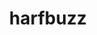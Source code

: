 ---
title: "harfbuzz"
layout: cache
categories: [package, develop]
meta: {"versions": ["8.5.0", "9.0.0"], "compilers": ["gcc@=11.1.0", "oneapi@=2024.2.0"], "oss": ["ubuntu20.04", "ubuntu22.04"], "platforms": ["linux"], "targets": ["x86_64_v3"], "stacks": ["data-vis-sdk", "e4s-oneapi", "root"], "num_specs": 14, "num_specs_by_stack": {"root": 14, "data-vis-sdk": 2, "e4s-oneapi": 2}}
spec_details: [{"hash": "wjclfsjbqnbjwo2unm55uy4h26eb6nyi", "compiler": "gcc@=11.1.0", "versions": ["8.5.0"], "os": "ubuntu20.04", "platform": "linux", "target": "x86_64_v3", "variants": ["build_system=meson", "buildtype=release", "default_library=shared", "~graphite2", "~strip"], "stacks": ["root"], "size": "-", "tarball": "https://binaries.spack.io/develop/build_cache/linux-ubuntu20.04-x86_64_v3/gcc-11.1.0/harfbuzz-8.5.0/linux-ubuntu20.04-x86_64_v3-gcc-11.1.0-harfbuzz-8.5.0-wjclfsjbqnbjwo2unm55uy4h26eb6nyi.spack"}, {"hash": "qoi3zydewvfgznqs7eovsgzvavabto54", "compiler": "gcc@=11.1.0", "versions": ["9.0.0"], "os": "ubuntu20.04", "platform": "linux", "target": "x86_64_v3", "variants": ["build_system=meson", "buildtype=release", "default_library=shared", "~graphite2", "~strip"], "stacks": ["root"], "size": "-", "tarball": "https://binaries.spack.io/develop/build_cache/linux-ubuntu20.04-x86_64_v3/gcc-11.1.0/harfbuzz-9.0.0/linux-ubuntu20.04-x86_64_v3-gcc-11.1.0-harfbuzz-9.0.0-qoi3zydewvfgznqs7eovsgzvavabto54.spack"}, {"hash": "cndgfryzivhgr3izl7h27762odwfbora", "compiler": "gcc@=11.1.0", "versions": ["9.0.0"], "os": "ubuntu20.04", "platform": "linux", "target": "x86_64_v3", "variants": ["build_system=meson", "buildtype=release", "default_library=shared", "~graphite2", "~strip"], "stacks": ["root"], "size": "-", "tarball": "https://binaries.spack.io/develop/build_cache/linux-ubuntu20.04-x86_64_v3/gcc-11.1.0/harfbuzz-9.0.0/linux-ubuntu20.04-x86_64_v3-gcc-11.1.0-harfbuzz-9.0.0-cndgfryzivhgr3izl7h27762odwfbora.spack"}, {"hash": "rm3yf73m5lltvm7dsmrdly4yhdvsboyb", "compiler": "gcc@=11.1.0", "versions": ["8.5.0"], "os": "ubuntu20.04", "platform": "linux", "target": "x86_64_v3", "variants": ["build_system=meson", "buildtype=release", "default_library=shared", "~graphite2", "~strip"], "stacks": ["root"], "size": "-", "tarball": "https://binaries.spack.io/develop/build_cache/linux-ubuntu20.04-x86_64_v3/gcc-11.1.0/harfbuzz-8.5.0/linux-ubuntu20.04-x86_64_v3-gcc-11.1.0-harfbuzz-8.5.0-rm3yf73m5lltvm7dsmrdly4yhdvsboyb.spack"}, {"hash": "nc6sqnoqu36rrqwvbkobiuvxtilejz5c", "compiler": "gcc@=11.1.0", "versions": ["9.0.0"], "os": "ubuntu20.04", "platform": "linux", "target": "x86_64_v3", "variants": ["build_system=meson", "buildtype=release", "default_library=shared", "~graphite2", "~strip"], "stacks": ["root"], "size": "-", "tarball": "https://binaries.spack.io/develop/build_cache/linux-ubuntu20.04-x86_64_v3/gcc-11.1.0/harfbuzz-9.0.0/linux-ubuntu20.04-x86_64_v3-gcc-11.1.0-harfbuzz-9.0.0-nc6sqnoqu36rrqwvbkobiuvxtilejz5c.spack"}, {"hash": "h5o4o4xqnpufgjbpg2vv2vcqo44ujmyv", "compiler": "gcc@=11.1.0", "versions": ["8.5.0"], "os": "ubuntu20.04", "platform": "linux", "target": "x86_64_v3", "variants": ["build_system=meson", "buildtype=release", "default_library=shared", "~graphite2", "~strip"], "stacks": ["root"], "size": "-", "tarball": "https://binaries.spack.io/develop/build_cache/linux-ubuntu20.04-x86_64_v3/gcc-11.1.0/harfbuzz-8.5.0/linux-ubuntu20.04-x86_64_v3-gcc-11.1.0-harfbuzz-8.5.0-h5o4o4xqnpufgjbpg2vv2vcqo44ujmyv.spack"}, {"hash": "rqmjevcjprv2wwkpssdn53lfzhngyqmu", "compiler": "gcc@=11.1.0", "versions": ["9.0.0"], "os": "ubuntu20.04", "platform": "linux", "target": "x86_64_v3", "variants": ["build_system=meson", "buildtype=release", "default_library=shared", "~graphite2", "~strip"], "stacks": ["root"], "size": "-", "tarball": "https://binaries.spack.io/develop/build_cache/linux-ubuntu20.04-x86_64_v3/gcc-11.1.0/harfbuzz-9.0.0/linux-ubuntu20.04-x86_64_v3-gcc-11.1.0-harfbuzz-9.0.0-rqmjevcjprv2wwkpssdn53lfzhngyqmu.spack"}, {"hash": "uapmd6d4fjk2welgtok2lnjwhzq6fvur", "compiler": "gcc@=11.1.0", "versions": ["9.0.0"], "os": "ubuntu20.04", "platform": "linux", "target": "x86_64_v3", "variants": ["build_system=meson", "buildtype=release", "default_library=shared", "~graphite2", "~strip"], "stacks": ["data-vis-sdk", "root"], "size": "-", "tarball": "https://binaries.spack.io/develop/build_cache/linux-ubuntu20.04-x86_64_v3/gcc-11.1.0/harfbuzz-9.0.0/linux-ubuntu20.04-x86_64_v3-gcc-11.1.0-harfbuzz-9.0.0-uapmd6d4fjk2welgtok2lnjwhzq6fvur.spack"}, {"hash": "77msy4x4bijwbk37pitit2m7lmfgpafb", "compiler": "gcc@=11.1.0", "versions": ["9.0.0"], "os": "ubuntu20.04", "platform": "linux", "target": "x86_64_v3", "variants": ["build_system=meson", "buildtype=release", "default_library=shared", "~graphite2", "~strip"], "stacks": ["root"], "size": "-", "tarball": "https://binaries.spack.io/develop/build_cache/linux-ubuntu20.04-x86_64_v3/gcc-11.1.0/harfbuzz-9.0.0/linux-ubuntu20.04-x86_64_v3-gcc-11.1.0-harfbuzz-9.0.0-77msy4x4bijwbk37pitit2m7lmfgpafb.spack"}, {"hash": "fm6ceurqyeawamuodpsgasqa4s2stjdf", "compiler": "gcc@=11.1.0", "versions": ["9.0.0"], "os": "ubuntu20.04", "platform": "linux", "target": "x86_64_v3", "variants": ["build_system=meson", "buildtype=release", "default_library=shared", "~graphite2", "~strip"], "stacks": ["data-vis-sdk", "root"], "size": "-", "tarball": "https://binaries.spack.io/develop/build_cache/linux-ubuntu20.04-x86_64_v3/gcc-11.1.0/harfbuzz-9.0.0/linux-ubuntu20.04-x86_64_v3-gcc-11.1.0-harfbuzz-9.0.0-fm6ceurqyeawamuodpsgasqa4s2stjdf.spack"}, {"hash": "pav5wdetbdni3llihf24xwz2l5z7tmqs", "compiler": "gcc@=11.1.0", "versions": ["9.0.0"], "os": "ubuntu20.04", "platform": "linux", "target": "x86_64_v3", "variants": ["build_system=meson", "buildtype=release", "default_library=shared", "~graphite2", "~strip"], "stacks": ["root"], "size": "-", "tarball": "https://binaries.spack.io/develop/build_cache/linux-ubuntu20.04-x86_64_v3/gcc-11.1.0/harfbuzz-9.0.0/linux-ubuntu20.04-x86_64_v3-gcc-11.1.0-harfbuzz-9.0.0-pav5wdetbdni3llihf24xwz2l5z7tmqs.spack"}, {"hash": "bvywo3ph2ekqq4vr4smks4epjrzecbvr", "compiler": "gcc@=11.1.0", "versions": ["8.5.0"], "os": "ubuntu20.04", "platform": "linux", "target": "x86_64_v3", "variants": ["build_system=meson", "buildtype=release", "default_library=shared", "~graphite2", "~strip"], "stacks": ["root"], "size": "-", "tarball": "https://binaries.spack.io/develop/build_cache/linux-ubuntu20.04-x86_64_v3/gcc-11.1.0/harfbuzz-8.5.0/linux-ubuntu20.04-x86_64_v3-gcc-11.1.0-harfbuzz-8.5.0-bvywo3ph2ekqq4vr4smks4epjrzecbvr.spack"}, {"hash": "zn74uxuzcqncrvkvwmr63kt43gsd2qt6", "compiler": "oneapi@=2024.2.0", "versions": ["9.0.0"], "os": "ubuntu22.04", "platform": "linux", "target": "x86_64_v3", "variants": ["build_system=meson", "buildtype=release", "default_library=shared", "~graphite2", "~strip"], "stacks": ["e4s-oneapi", "root"], "size": "-", "tarball": "https://binaries.spack.io/develop/build_cache/linux-ubuntu22.04-x86_64_v3/oneapi-2024.2.0/harfbuzz-9.0.0/linux-ubuntu22.04-x86_64_v3-oneapi-2024.2.0-harfbuzz-9.0.0-zn74uxuzcqncrvkvwmr63kt43gsd2qt6.spack"}, {"hash": "kjlcgugr4e3r4ck3nlq56asbhu67z5er", "compiler": "oneapi@=2024.2.0", "versions": ["9.0.0"], "os": "ubuntu22.04", "platform": "linux", "target": "x86_64_v3", "variants": ["build_system=meson", "buildtype=release", "default_library=shared", "~graphite2", "~strip"], "stacks": ["e4s-oneapi", "root"], "size": "-", "tarball": "https://binaries.spack.io/develop/build_cache/linux-ubuntu22.04-x86_64_v3/oneapi-2024.2.0/harfbuzz-9.0.0/linux-ubuntu22.04-x86_64_v3-oneapi-2024.2.0-harfbuzz-9.0.0-kjlcgugr4e3r4ck3nlq56asbhu67z5er.spack"}]
---